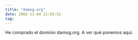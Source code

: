 ```yaml
---
title: "damog.org"
date: 2002-11-04 21:03:52
tag: 
---
```

He comprado el dominio damog.org. A ver qué ponemos aquí.
